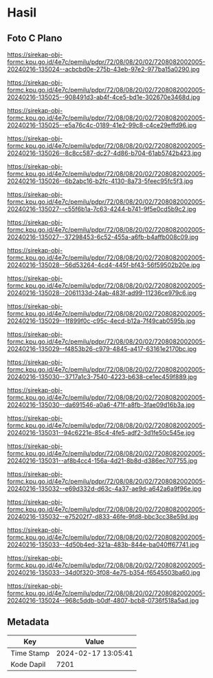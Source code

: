 # Hasil

## Foto C Plano

https://sirekap-obj-formc.kpu.go.id/4e7c/pemilu/pdpr/72/08/08/20/02/7208082002005-20240216-135024--acbcbd0e-275b-43eb-97e2-977ba15a0290.jpg

https://sirekap-obj-formc.kpu.go.id/4e7c/pemilu/pdpr/72/08/08/20/02/7208082002005-20240216-135025--908491d3-ab4f-4ce5-bd1e-302670e3468d.jpg

https://sirekap-obj-formc.kpu.go.id/4e7c/pemilu/pdpr/72/08/08/20/02/7208082002005-20240216-135025--e5a76c4c-0189-41e2-99c8-c4ce29effd96.jpg

https://sirekap-obj-formc.kpu.go.id/4e7c/pemilu/pdpr/72/08/08/20/02/7208082002005-20240216-135026--8c8cc587-dc27-4d86-b704-61ab5742b423.jpg

https://sirekap-obj-formc.kpu.go.id/4e7c/pemilu/pdpr/72/08/08/20/02/7208082002005-20240216-135026--6b2abc16-b2fc-4130-8a73-5feec95fc5f3.jpg

https://sirekap-obj-formc.kpu.go.id/4e7c/pemilu/pdpr/72/08/08/20/02/7208082002005-20240216-135027--c55f6b1a-7c63-4244-b741-9f5e0cd5b9c2.jpg

https://sirekap-obj-formc.kpu.go.id/4e7c/pemilu/pdpr/72/08/08/20/02/7208082002005-20240216-135027--37298453-6c52-455a-a6fb-b4affb008c09.jpg

https://sirekap-obj-formc.kpu.go.id/4e7c/pemilu/pdpr/72/08/08/20/02/7208082002005-20240216-135028--56d53264-4cd4-445f-bf43-56f59502b20e.jpg

https://sirekap-obj-formc.kpu.go.id/4e7c/pemilu/pdpr/72/08/08/20/02/7208082002005-20240216-135028--2061133d-24ab-483f-ad99-11236ce979c6.jpg

https://sirekap-obj-formc.kpu.go.id/4e7c/pemilu/pdpr/72/08/08/20/02/7208082002005-20240216-135029--1f899f0c-c95c-4ecd-b12a-7f49cab0595b.jpg

https://sirekap-obj-formc.kpu.go.id/4e7c/pemilu/pdpr/72/08/08/20/02/7208082002005-20240216-135029--f4853b26-c979-4845-a417-63161e2170bc.jpg

https://sirekap-obj-formc.kpu.go.id/4e7c/pemilu/pdpr/72/08/08/20/02/7208082002005-20240216-135030--3717a1c3-7540-4223-b638-ce1ec459f889.jpg

https://sirekap-obj-formc.kpu.go.id/4e7c/pemilu/pdpr/72/08/08/20/02/7208082002005-20240216-135030--da691546-a0a6-471f-a8fb-3fae09d16b3a.jpg

https://sirekap-obj-formc.kpu.go.id/4e7c/pemilu/pdpr/72/08/08/20/02/7208082002005-20240216-135031--94c6221e-85c4-4fe5-adf2-3d1fe50c545e.jpg

https://sirekap-obj-formc.kpu.go.id/4e7c/pemilu/pdpr/72/08/08/20/02/7208082002005-20240216-135031--af8b4cc4-156a-4d21-8b8d-d386ec707755.jpg

https://sirekap-obj-formc.kpu.go.id/4e7c/pemilu/pdpr/72/08/08/20/02/7208082002005-20240216-135032--e69d332d-d63c-4a37-ae9d-a642a6a9f96e.jpg

https://sirekap-obj-formc.kpu.go.id/4e7c/pemilu/pdpr/72/08/08/20/02/7208082002005-20240216-135032--e75202f7-d833-46fe-9fd8-bbc3cc38e59d.jpg

https://sirekap-obj-formc.kpu.go.id/4e7c/pemilu/pdpr/72/08/08/20/02/7208082002005-20240216-135033--4d50b4ed-321a-483b-844e-ba040ff67741.jpg

https://sirekap-obj-formc.kpu.go.id/4e7c/pemilu/pdpr/72/08/08/20/02/7208082002005-20240216-135033--34d0f320-3f08-4e75-b354-f6545503ba60.jpg

https://sirekap-obj-formc.kpu.go.id/4e7c/pemilu/pdpr/72/08/08/20/02/7208082002005-20240216-135024--968c5ddb-b0df-4807-bcb8-0736f518a5ad.jpg


## Metadata

| Key        | Value               |
| ---------- | ------------------- |
| Time Stamp | 2024-02-17 13:05:41 |
| Kode Dapil | 7201                |



